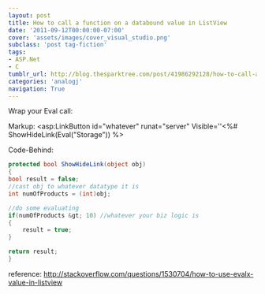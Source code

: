 ```yaml
---
layout: post
title: How to call a function on a databound value in ListView
date: '2011-09-12T00:00:00-07:00'
cover: 'assets/images/cover_visual_studio.png'
subclass: 'post tag-fiction'
tags:
- ASP.Net
- C
tumblr_url: http://blog.thesparktree.com/post/41986292128/how-to-call-a-function-on-a-databound-value-in
categories: 'analogj'
navigation: True
---
```

Wrap your Eval call:

Markup:
    <asp:LinkButton id="whatever" runat="server"
     Visible=''<%# ShowHideLink(Eval("Storage")) %>

Code-Behind:

```cs
protected bool ShowHideLink(object obj)
{
bool result = false;
//cast obj to whatever datatype it is
int numOfProducts = (int)obj;

//do some evaluating
if(numOfProducts &gt; 10) //whatever your biz logic is
{
    result = true;
}

return result;
}
```

reference: http://stackoverflow.com/questions/1530704/how-to-use-evalx-value-in-listview
